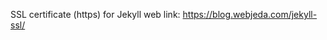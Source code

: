 SSL certificate (https) for Jekyll
web link: https://blog.webjeda.com/jekyll-ssl/























